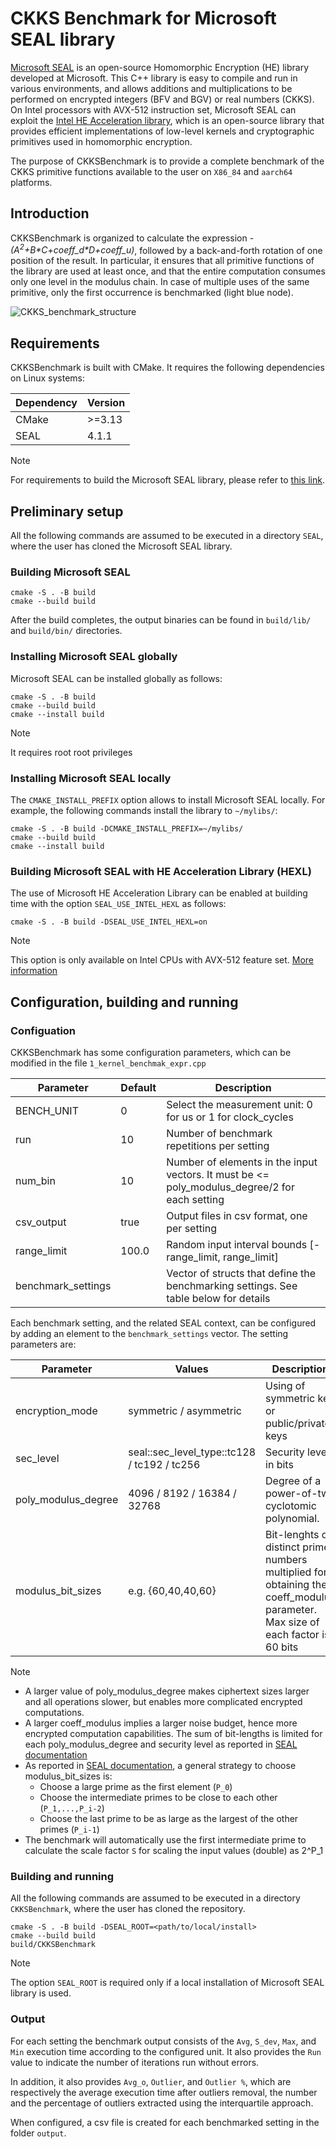 # CKKS Benchmark for Microsoft SEAL library 

[Microsoft SEAL](https://github.com/microsoft/SEAL/tree/main) is an open-source Homomorphic Encryption (HE) library developed at Microsoft. This C++ library is easy to compile and run in various environments, and allows additions and multiplications to be performed on encrypted integers (BFV and BGV) or real numbers (CKKS). On Intel processors with AVX-512 instruction set, Microsoft SEAL can exploit the [Intel HE Acceleration library](https://github.com/intel/hexl/tree/development), which is an open-source library that provides efficient implementations of low-level kernels and cryptographic primitives used in homomorphic encryption. 

The purpose of CKKSBenchmark is to provide a complete benchmark of the CKKS primitive functions available to the user on `X86_84` and `aarch64` platforms. 

## Introduction

CKKSBenchmark is organized to calculate the expression *-(A<sup>2</sup>+B\*C+coeff_d\*D+coeff_u)*, followed by a back-and-forth rotation of one position of the result. In particular, it ensures that all primitive functions of the library are used at least once, and that the entire computation consumes only one level in the modulus chain. In case of multiple uses of the same primitive, only the first occurrence is benchmarked (light blue node).

![CKKS_benchmark_structure](https://github.com/massidonati/CKKSBenchmark/assets/2460195/d750419a-a9c6-4a2b-a55d-283869e7d028)

## Requirements

CKKSBenchmark is built with CMake. It requires the following dependencies on Linux systems:

|  Dependency  |  Version  |
|--------------|-----------|
| CMake        | >=3.13    |
| SEAL         | 4.1.1     |

> [!NOTE]
> For requirements to build the Microsoft SEAL library, please refer to [this link](https://github.com/microsoft/SEAL#requirements).

## Preliminary setup 

All the following commands are assumed to be executed in a directory `SEAL`, where the user has cloned the Microsoft SEAL library.

### Building Microsoft SEAL
```
cmake -S . -B build
cmake --build build
```
After the build completes, the output binaries can be found in `build/lib/` and `build/bin/` directories.

### Installing Microsoft SEAL globally
Microsoft SEAL can be installed globally as follows:
```
cmake -S . -B build
cmake --build build
cmake --install build
```
> [!NOTE]
> It requires root root privileges

### Installing Microsoft SEAL locally
The `CMAKE_INSTALL_PREFIX` option allows to install Microsoft SEAL locally. 
For example, the following commands install the library to `~/mylibs/`:
```
cmake -S . -B build -DCMAKE_INSTALL_PREFIX=~/mylibs/
cmake --build build
cmake --install build
```

### Building Microsoft SEAL with HE Acceleration Library (HEXL) 
The use of Microsoft HE Acceleration Library can be enabled at building time with the option `SEAL_USE_INTEL_HEXL` as follows:
```
cmake -S . -B build -DSEAL_USE_INTEL_HEXL=on
```
> [!NOTE]
> This option is only available on Intel CPUs with AVX-512 feature set. [More information](https://github.com/intel/hexl/blob/development/README.md)

## Configuration, building and running

### Configuation

CKKSBenchmark has some configuration parameters, which can be modified in the file `1_kernel_benchmak_expr.cpp`

|    Parameter    |    Default    |    Description                      |
|-----------------|---------------|-------------------------------------|
| BENCH_UNIT      | 0             | Select the measurement unit: 0 for us or 1 for clock_cycles | 
| run             | 10            | Number of benchmark repetitions per setting   |
| num_bin         | 10            | Number of elements in the input vectors. It must be <= poly_modulus_degree/2 for each setting |
| csv_output      | true          | Output files in csv format, one per setting |
| range_limit     | 100.0         | Random input interval bounds \[-range_limit, range_limit\] |
| benchmark_settings | | Vector of structs that define the benchmarking settings. See table below for details |

Each benchmark setting, and the related SEAL context, can be configured by adding an element to the `benchmark_settings` vector. The setting parameters are:

|    Parameter    |    Values    |    Description                      |
|-----------------|--------------|-------------------------------------|
| encryption_mode | symmetric / asymmetric | Using of symmetric key or public/private keys |
| sec_level       | seal::sec_level_type::tc128 / tc192 / tc256 | Security level in bits |
| poly_modulus_degree | 4096 / 8192 / 16384 / 32768 | Degree of a power-of-two cyclotomic polynomial. 
| modulus_bit_sizes | e.g. {60,40,40,60} | Bit-lenghts of distinct prime numbers multiplied for obtaining the coeff_modulus parameter. Max size of each factor is 60 bits |

> [!NOTE]
> + A larger value of poly_modulus_degree makes ciphertext sizes larger and all operations slower, but enables more complicated encrypted computations.
> + A larger coeff_modulus implies a larger noise budget, hence more encrypted computation capabilities. The sum of bit-lengths is limited for each poly_modulus_degree and security level as reported in [SEAL documentation](https://github.com/microsoft/SEAL/blob/88bbc51dd684b82a781312ff04abd235c060163e/native/examples/1_bfv_basics.cpp#L69)
> + As reported in [SEAL documentation](https://github.com/microsoft/SEAL/blob/88bbc51dd684b82a781312ff04abd235c060163e/native/examples/4_ckks_basics.cpp), a general strategy to choose modulus_bit_sizes is:
>   - Choose a large prime as the first element (`P_0`)
>   - Choose the intermediate primes to be close to each other (`P_1,...,P_i-2`)
>   - Choose the last prime to be as large as the largest of the other primes (`P_i-1`)
> + The benchmark will automatically use the first intermediate prime to calculate the scale factor `S` for scaling the input values (double) as 2^P_1  

### Building and running

All the following commands are assumed to be executed in a directory `CKKSBenchmark`, where the user has cloned the repository.
```
cmake -S . -B build -DSEAL_ROOT=<path/to/local/install>
cmake --build build
build/CKKSBenchmark
```
> [!NOTE]
> The option `SEAL_ROOT` is required only if a local installation of Microsoft SEAL library is used.

### Output

For each setting the benchmark output consists of the `Avg`, `S_dev`, `Max`, and `Min` execution time according to the configured unit. It also provides the `Run` value to indicate the number of iterations run without errors. 

In addition, it also provides `Avg_o`, `Outlier`, and `Outlier %`, which are respectively the average execution time after outliers removal, the number and the percentage of outliers extracted using the interquartile approach. 

When configured, a csv file is created for each benchmarked setting in the folder `output`.
